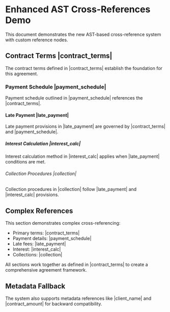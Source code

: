 # Enhanced AST Cross-References Demo

This document demonstrates the new AST-based cross-reference system with custom
reference nodes.

## Contract Terms |contract_terms|

The contract terms defined in |contract_terms| establish the foundation for this
agreement.

### Payment Schedule |payment_schedule|

Payment schedule outlined in |payment_schedule| references the |contract_terms|.

#### Late Payment |late_payment|

Late payment provisions in |late_payment| are governed by |contract_terms| and
|payment_schedule|.

##### Interest Calculation |interest_calc|

Interest calculation method in |interest_calc| applies when |late_payment|
conditions are met.

###### Collection Procedures |collection|

Collection procedures in |collection| follow |late_payment| and |interest_calc|
provisions.

## Complex References

This section demonstrates complex cross-referencing:

- Primary terms: |contract_terms|
- Payment details: |payment_schedule|
- Late fees: |late_payment|
- Interest: |interest_calc|
- Collections: |collection|

All sections work together as defined in |contract_terms| to create a
comprehensive agreement framework.

## Metadata Fallback

The system also supports metadata references like |client_name| and
|contract_amount| for backward compatibility.
